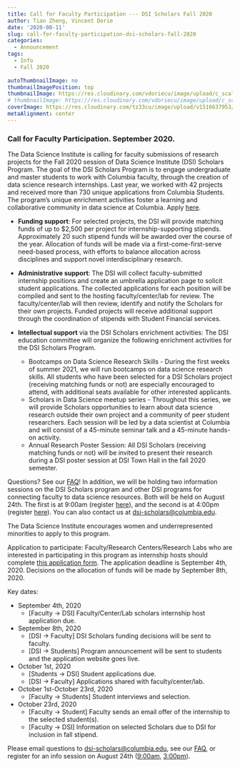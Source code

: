 ```yaml
---
title: Call for Faculty Participation --- DSI Scholars Fall 2020
author: Tian Zheng, Vincent Dorie
date: '2020-08-11'
slug: call-for-faculty-participation-dsi-scholars-fall-2020
categories:
  - Announcement
tags:
  - Info
  - Fall 2020
  
autoThumbnailImage: no
thumbnailImagePosition: top
thumbnailImage: https://res.cloudinary.com/vdoriecu/image/upload/c_scale,w_758/v1597190981/opencall_faculty_fall_2020_unqfrv.png
# thumbnailImage: https://res.cloudinary.com/vdoriecu/image/upload/c_scale,w_758/v1597190981/opencall_faculty_fall_2020_unqfrv.png
coverImage: https://res.cloudinary.com/tz33cu/image/upload/v1516637953/DSI-scholars/wordcloud2_ezxayp.png
metaAlignment: center
---
```


### Call for Faculty Participation. September 2020.

The Data Science Institute is calling for faculty submissions of research projects for the Fall 2020 session of Data Science Institute (DSI) Scholars Program. The goal of the DSI Scholars Program is to engage undergraduate and master students to work with Columbia faculty, through the creation of data science research internships. Last year, we worked with 42 projects and received more than 730 unique applications from Columbia Students. The program’s unique enrichment activities foster a learning and collaborative community in data science at Columbia. Apply [here](https://docs.google.com/forms/d/e/1FAIpQLSfqjr-kQUTyYnVOZRMqK_i8E4oAvJLFnYsHLBHkNXfvKPYuAw/viewform?usp=sf_link).

<!--more-->

+ **Funding support**: For selected projects, the DSI will provide matching funds of up to $2,500 per project for internship-supporting stipends. Approximately 20 such stipend funds will be awarded over the course of the year. Allocation of funds will be made via a first-come-first-serve need-based process, with efforts to balance allocation across disciplines and support novel interdisciplinary research.

+ **Administrative support**: The DSI will collect faculty-submitted internship positions and create an umbrella application page to solicit student applications. The collected applications for each position will be compiled and sent to the hosting faculty/center/lab for review. The faculty/center/lab will then review, identify and notify the Scholars for their own projects. Funded projects will receive additional support through the coordination of stipends with Student Financial services. 

+ **Intellectual support** via the DSI Scholars enrichment activities: The DSI education committee will organize the following enrichment activities for the DSI Scholars Program.

    + Bootcamps on Data Science Research Skills - During the first weeks of summer 2021, we will run bootcamps on data science research skills. All students who have been selected for a DSI Scholars project (receiving matching funds or not) are especially encouraged to attend, with additional seats available for other interested applicants.
    + Scholars in Data Science meetup series - Throughout this series, we will provide Scholars opportunities to learn about data science research outside their own project and a community of peer student researchers. Each session will be led by a data scientist at Columbia and will consist of a 45-minute seminar talk and a 45-minute hands-on activity.
    + Annual Research Poster Session: All DSI Scholars (receiving matching funds or not) will be invited to present their research during a DSI poster session at DSI Town Hall in the fall 2020 semester.

Questions? See our [FAQ](https://cu-dsi-scholars.github.io/DSI-scholars/page/pi_faq_fall_2020/)! In addition, we will be holding two information sessions on the DSI Scholars program and other DSI programs for connecting faculty to data science resources. Both will be held on August 24th. The first is at 9:00am (register [here](https://columbiauniversity.zoom.us/meeting/register/tJcpf--orDssGtRpENU9XU_PlN1GNh32r2jL)), and the second is at 4:00pm (register [here](https://columbiauniversity.zoom.us/meeting/register/tJMqduyopzkrE90Z9Z10SQuPFMeAqmR0dXkH)). You can also contact us at [dsi-scholars@columbia.edu](mailto:dsi-scholars@columbia.edu).

The Data Science Institute encourages women and underrepresented minorities to apply to this program.

Application to participate: Faculty/Research Centers/Research Labs who are interested in participating in this program as internship hosts should complete [this application form](https://docs.google.com/forms/d/e/1FAIpQLSfqjr-kQUTyYnVOZRMqK_i8E4oAvJLFnYsHLBHkNXfvKPYuAw/viewform?usp=sf_link). The application deadline is September 4th, 2020. Decisions on the allocation of funds will be made by September 8th, 2020.

Key dates:

+ September 4th, 2020
    + [Faculty -> DSI] Faculty/Center/Lab scholars internship host application due.
+ September 8th, 2020
    + [DSI -> Faculty] DSI Scholars funding decisions will be sent to faculty.
    + [DSI -> Students] Program announcement will be sent to students and the application website goes live.
+ October 1st, 2020
    + [Students -> DSI] Student applications due.
    + [DSI -> Faculty] Applications shared with faculty/center/lab.
+ October 1st-October 23rd, 2020
    + [Faculty -> Students] Student interviews and selection.
+ October 23rd, 2020
    + [Faculty -> Student] Faculty sends an email offer of the internship to the selected student(s).
    + [Faculty -> DSI] Information on selected Scholars due to DSI for inclusion in fall stipend.

Please email questions to [dsi-scholars@columbia.edu](mailto:dsi-scholars@columbia.edu), see our [FAQ](https://cu-dsi-scholars.github.io/DSI-scholars/page/pi_faq_fall_2020/), or register for an info session on August 24th ([9:00am]((https://columbiauniversity.zoom.us/meeting/register/tJcpf--orDssGtRpENU9XU_PlN1GNh32r2jL)), [3:00pm](https://columbiauniversity.zoom.us/meeting/register/tJMqduyopzkrE90Z9Z10SQuPFMeAqmR0dXkH)).

